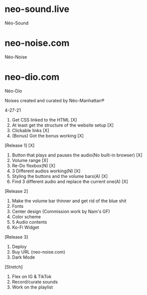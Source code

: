# neo-sound.live
Néo-Sound
# neo-noise.com
Néo-Noise
# neo-dio.com
Néo-Dio

Noises created and curated by Néo-Manhattan®

4-27-21

1. Get CSS linked to the HTML [X]
2. At least get the structure of the website setup [X]
3. Clickable links [X]
4. (Bonus) Got the bonus working [X]


[Release 1] [X]
1. Button that plays and pauses the audio(No built-in browser) [X]
2. Volume range [X]
3. Re-Do flexbox(N) [X]
4. 3 Different audios working(N) [X]
5. Styling the buttons and the volume bars(A) [X]
6. Find 3 different audio and replace the current one(A) [X]

[Release 2]
1. Make the volume bar thinner and get rid of the blue shit 
2. Fonts
3. Center design (Commission work by Nam's GF)
4. Color scheme
5. 5 Audio contents
6. Ko-Fi Widget

[Release 3]
1. Deploy
2. Buy URL (neo-noise.com)
5. Dark Mode

[Stretch]
1. Flex on IG & TikTok
2. Record/curate sounds
3. Work on the playlist